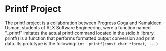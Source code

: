 <h1> Printf Project </h1>
The printf project is a collaboration between Progress Goga and Kamaldeen Usman, students of ALX Software Engineering, were a function named "_printf" imitates the actual printf command located in the stdio.h library.
printf() is a function that performs formatted output conversion and print data. Its prototype is the following:
<code>int _printf(const char *format, ...)</code>

